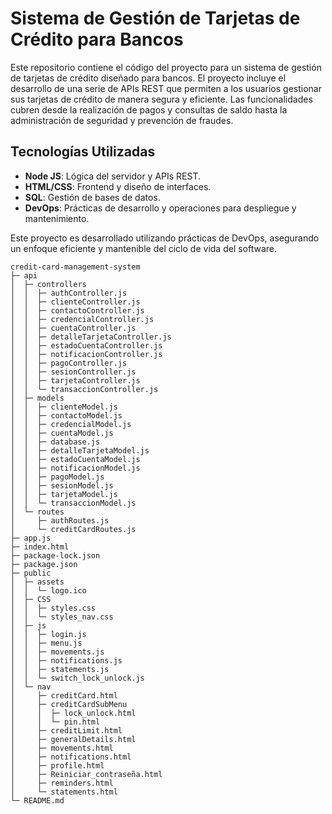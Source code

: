 # Sistema de Gestión de Tarjetas de Crédito para Bancos

Este repositorio contiene el código del proyecto para un sistema de gestión de tarjetas de crédito diseñado para bancos. El proyecto incluye el desarrollo de una serie de APIs REST que permiten a los usuarios gestionar sus tarjetas de crédito de manera segura y eficiente. Las funcionalidades cubren desde la realización de pagos y consultas de saldo hasta la administración de seguridad y prevención de fraudes.

## Tecnologías Utilizadas
- **Node JS**: Lógica del servidor y APIs REST.
- **HTML/CSS**: Frontend y diseño de interfaces.
- **SQL**: Gestión de bases de datos.
- **DevOps**: Prácticas de desarrollo y operaciones para despliegue y mantenimiento.

Este proyecto es desarrollado utilizando prácticas de DevOps, asegurando un enfoque eficiente y mantenible del ciclo de vida del software.


```
credit-card-management-system
├─ api
│  ├─ controllers
│  │  ├─ authController.js
│  │  ├─ clienteController.js
│  │  ├─ contactoController.js
│  │  ├─ credencialController.js
│  │  ├─ cuentaController.js
│  │  ├─ detalleTarjetaController.js
│  │  ├─ estadoCuentaController.js
│  │  ├─ notificacionController.js
│  │  ├─ pagoController.js
│  │  ├─ sesionController.js
│  │  ├─ tarjetaController.js
│  │  └─ transaccionController.js
│  ├─ models
│  │  ├─ clienteModel.js
│  │  ├─ contactoModel.js
│  │  ├─ credencialModel.js
│  │  ├─ cuentaModel.js
│  │  ├─ database.js
│  │  ├─ detalleTarjetaModel.js
│  │  ├─ estadoCuentaModel.js
│  │  ├─ notificacionModel.js
│  │  ├─ pagoModel.js
│  │  ├─ sesionModel.js
│  │  ├─ tarjetaModel.js
│  │  └─ transaccionModel.js
│  └─ routes
│     ├─ authRoutes.js
│     └─ creditCardRoutes.js
├─ app.js
├─ index.html
├─ package-lock.json
├─ package.json
├─ public
│  ├─ assets
│  │  └─ logo.ico
│  ├─ CSS
│  │  ├─ styles.css
│  │  └─ styles_nav.css
│  ├─ js
│  │  ├─ login.js
│  │  ├─ menu.js
│  │  ├─ movements.js
│  │  ├─ notifications.js
│  │  ├─ statements.js
│  │  └─ switch_lock_unlock.js
│  └─ nav
│     ├─ creditCard.html
│     ├─ creditCardSubMenu
│     │  ├─ lock_unlock.html
│     │  └─ pin.html
│     ├─ creditLimit.html
│     ├─ generalDetails.html
│     ├─ movements.html
│     ├─ notifications.html
│     ├─ profile.html
│     ├─ Reiniciar_contraseña.html
│     ├─ reminders.html
│     └─ statements.html
└─ README.md

```